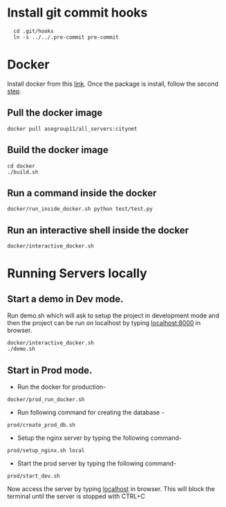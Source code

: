 Install git commit hooks
========================
```
  cd .git/hooks
  ln -s ../../.pre-commit pre-commit
```

Docker
======
Install docker from this [link](https://docs.docker.com/install/linux/docker-ce/ubuntu/#prerequisites).
Once the package is install, follow the second [step](https://docs.docker.com/install/linux/linux-postinstall/).

Pull the docker image
----
```
docker pull asegroup11/all_servers:citynet
```

Build the docker image
-----
```
cd docker
./build.sh

```

Run a command inside the docker
-----
```
docker/run_inside_docker.sh python test/test.py 
```

Run an interactive shell inside the docker
-----
```
docker/interactive_docker.sh
```


Running Servers locally
======
Start a demo in Dev mode. 
------
Run demo.sh which will ask to setup
the project in development mode and then the project can be run on localhost
by typing [localhost:8000](http://localhost:8000) in browser.

```
docker/interactive_docker.sh
./demo.sh
```

Start in Prod mode. 
------
* Run the docker for production-
```
docker/prod_run_docker.sh
```
* Run following command for creating the database -
```
prod/create_prod_db.sh
```
* Setup the nginx server by typing the following command-
```
prod/setup_nginx.sh local
```
* Start the prod server by typing the following command-
```
prod/start_dev.sh
```
Now access the server by typing [localhost](http://localhost) in browser.
This will block the terminal until the server is stopped with CTRL+C

<!--
Run frontend
======

Run the server
```
frontend/run-fe-docker.sh
```

Run Node realtime server
======

Run the server
```
frontend/run-fe-docker.sh
```
--status>

Make documentation
====
Run the following commands:
```
docker/run_inside_docker.sh bash -c "cd doc; make html"
Then browse the file `doc/build/html/index.html`
``` 

Install the Cityback Python package in development mode
======

``` 
pip3 install -e cityback
```

Celery Task demo
======

* Make sure RAbbitMq server is Running `rabbitmq-server -detached` 
* Run `celery worker --loglevel=info -A cityback.data_scheduler.app  --beat`

Django server
======
Run the Django server
```
cityback/run-django-server.sh
```